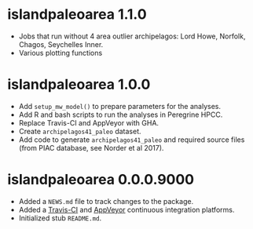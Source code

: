 # islandpaleoarea 1.1.0

* Jobs that run without 4 area outlier archipelagos: Lord Howe, Norfolk, Chagos, Seychelles Inner.
* Various plotting functions

# islandpaleoarea 1.0.0

* Add `setup_mw_model()` to prepare parameters for the analyses.
* Add R and bash scripts to run the analyses in Peregrine HPCC.
* Replace Travis-CI and AppVeyor with GHA.
* Create `archipelagos41_paleo` dataset.
* Add code to generate `archipelagos41_paleo` and required source files (from PIAC database, see Norder et al 2017).

# islandpaleoarea 0.0.0.9000

* Added a `NEWS.md` file to track changes to the package.
* Added a [Travis-CI](https://travis-ci.com/github/Neves-P/islandpaleoarea) and [AppVeyor](https://ci.appveyor.com/project/Neves-P/islandpaleoarea) continuous integration platforms.
* Initialized stub `README.md`.
